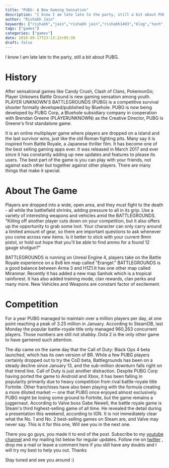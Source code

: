 ```yaml
---
title: "PUBG: A New Gaming Sensation"
description: "I know I am late late to the party, still a bit about PUBG."
author: "Rishabh Jain"
keywords: ["rishabh","jain","rishabh jain","rishabh1403","blog","tech","technology","games","pubg","fortnite"]
tags: ["games"]
categories: ["games"]
date: 2018-09-17T23:13:22+05:30
draft: false
---
```

I know I am late late to the party, still a bit about PUBG.
<!--more-->

# History

After sensational games like Candy Crush, Clash of Clans, PokemonGo; Player Unkowns Battle Ground is new gaming sensation among youth. PLAYER UNKNOWN'S BATTLEGROUNDS (PUBG) is a competitive survival shooter formally developed/published by Bluehole. PUBG is now being developed by PUBG Corp, a Bluehole subsidiary company in cooperation with Brendan Greene (PLAYERUNKNOWN) as the Creative Director, PUBG is Greene's first standalone game.

It is an online multiplayer game where players are dropped on a island and the last survivor wins, just like the old Roman fighting pits. Many say it is inspired from Battle Royale, a Japanese thriller film. It has become one of the best selling gaming apps ever. It was released in March 2017 and ever since it has constantly adding up new updates and features to please its users. The best part of the game is you can play with your friends, not against each other but together against other players. There are many things that make it special.

# About The Game

Players are dropped into a wide, open area, and they must fight to the death - all while the battlefield shrinks, adding pressure to all in its grip. Use a variety of interesting weapons and vehicles amid the BATTLEGROUNDS. "Killing off another player cuts down on your competition, but it also offers up the opportunity to grab some loot. Your character can only carry around a limited amount of gear, so there are important questions to ask whenever you come across new items. Is it better to stick with your current 9mm pistol, or hold out hope that you'll be able to find ammo for a found 12 gauge shotgun?"

BATTLEGROUNDS is running on Unreal Engine 4, players take on the Battle Royale experience on a 8x8 km map called "Erangel." BATTLEGROUNDS is a good balance between Arma 3 and H1Z1.It has one other map called Miranmar. Recently it has added a new map Sanhok which is a tropical rainforest. It has also added training mode, clan rewards, clan perks and many more. New Vehicles and Weapons are constant factor of excitement.

# Competition

For a year PUBG managed to maintain over a million players per day, at one point reaching a peak of 3.25 million in January. According to SteamDB, last Monday the popular battle-royale title only managed 960,263 concurrent players. Those numbers are still not shabby. Dota 2 is the only other game to have garnered such attention.

The dip came on the same day that the Call of Duty: Black Ops 4 beta launched, which has its own version of BR. While a few PUBG players certainly dropped out to try the CoD beta, Battlegrounds has been on a steady decline since January 13, and the sub-million downturn falls right on that trend line. Call of Duty is just another distraction. Despite PUBG Corp having ported the game to Android and Xbox, it has been falling in popularity primarily due to heavy competition from rival battle-royale title Fortnite. Other franchises have also been playing with the formula creating a more diluted market — one that PUBG once enjoyed almost exclusively. PUBG might be losing some ground to Fortnite, but the game remains a juggernaut. According to Valve boss Gabe Newell, the battle royale game is Steam's third highest-selling game of all time. He revealed the detail during a presentation this weekend, according to IGN. It is not immediately clear what the No. 1 and No. 2 best-selling games on Steam are, and Valve may never say. This is it for this one, Will see you in the next one.

There you go guys, you made it to end of the post. Subscribe to my [youtube channel](https://www.youtube.com/channel/UC4syrEYE9_fzeVBajZIyHlA) and my mailing list below for regular updates. Follow me on [twitter](https://www.twitter.com/rishabhjain1403) , drop me a mail or leave a comment here if you still have any doubts and I will try my best to help you out. Thanks

Stay tuned and see you around :)
